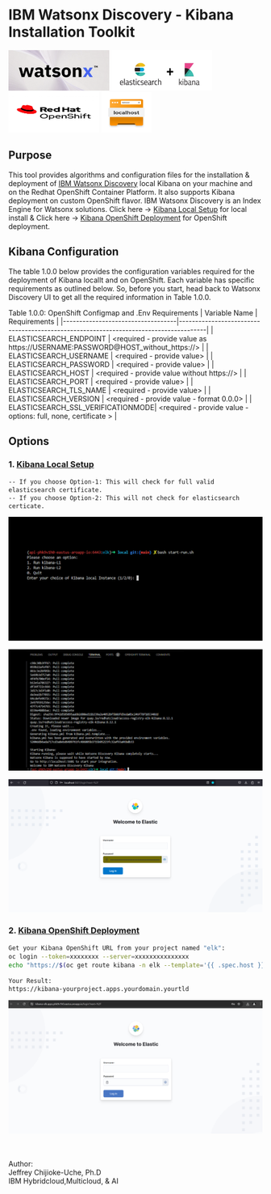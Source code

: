 # IBM Watsonx Discovery - Kibana Installation Toolkit
<img src=".img/k6.png" alt="Openshift Kibana Running - Runs" width="200" height="80">  <img src=".img/k14.png" alt="Openshift Kibana Running - Runs" width="200" height="80">   <img src=".img/k17.jpg" alt="Openshift Kibana Running - Runs" width="180" height="80"> <img src=".img/k18.png" alt="Openshift Kibana Running - Runs" width="100" height="80">

## Purpose
This tool provides algorithms and configuration files for the installation & deployment of [IBM Watsonx Discovery](https://cloud.ibm.com/databases/databases-for-elasticsearch/create) local Kibana on your machine and on the Redhat OpenShift Container Platform. It also supports Kibana deployment on custom OpenShift flavor. IBM Watsonx Discovery is an Index Engine for Watsonx solutions. Click here -> [Kibana Local Setup](/local) for local install & Click here -> [Kibana OpenShift Deployment](/openshift) for OpenShift deployment. 
 
## Kibana Configuration

The table 1.0.0 below provides the configuration variables required for the deployment of Kibana locallt and on OpenShift. Each variable has specific requirements as outlined below. So, before you start, head back to Watsonx Discovery UI to get all the required information in Table 1.0.0.

Table 1.0.0:  OpenShift Configmap and .Env Requirements
| Variable Name                     | Requirements                                                                         |
|-----------------------------------|--------------------------------------------------------------------------------------|
| ELASTICSEARCH_ENDPOINT            | <required - provide value as https://USERNAME:PASSWORD@HOST_without_https://>        |
| ELASTICSEARCH_USERNAME            | <required - provide value>                                                           |
| ELASTICSEARCH_PASSWORD            | <required - provide value>                                                           |
| ELASTICSEARCH_HOST                | <required - provide value without https://>                                          |
| ELASTICSEARCH_PORT                | <required - provide value>                                                           |
| ELASTICSEARCH_TLS_NAME            | <required - provide value>                                                           |
| ELASTICSEARCH_VERSION             | <required - provide value - format 0.0.0>                                            |
| ELASTICSEARCH_SSL_VERIFICATIONMODE| <required - provide value - options: full, none, certificate >                       |

## Options

### 1. [Kibana Local Setup](/local)
    -- If you choose Option-1: This will check for full valid elasticsearch certificate.
    -- If you choose Option-2: This will not check for elasticsearch certicate.

![Local Kibana Running - Prompt](.img/k1.png)

![Local Kibana Running - Complete](.img/k2.png)

![Local Kibana Running - Runs](.img/k3.png)


### 2. [Kibana OpenShift Deployment](/openshift)
```sh
Get your Kibana OpenShift URL from your project named "elk":
oc login --token=xxxxxxxx --server=xxxxxxxxxxxxxxx
echo "https://$(oc get route kibana -n elk --template='{{ .spec.host }}')"
```
```sh
Your Result:
https://kibana-yourproject.apps.yourdomain.yourtld
```

![Openshift Kibana Running - Runs](.img/k4.png)

<br><br>
Author: <br>
Jeffrey Chijioke-Uche, Ph.D<br>
IBM Hybridcloud,Multicloud, & AI

